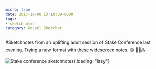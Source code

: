```yaml
---
micro: true
date: 2017-10-08 13:10:39-0600
tags:
- sketchnotes
category: Gospel Sketcher
---
```


#Sketchnotes from an uplifting adult session of Stake Conference last evening. Trying a new format with these widescreen notes. 😊 ✍🏼⛪️

![Stake conference sketchnotes](https://media.bennorris.org/images/gospelsketcher/uploads/2018/f892cabe12.jpg){:loading="lazy"}